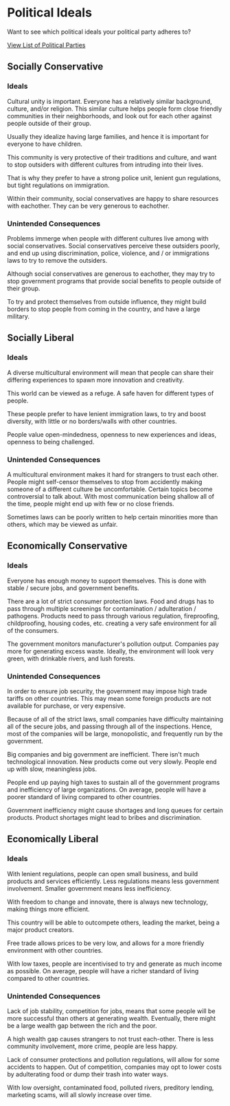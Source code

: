 # Political Ideals

Want to see which political ideals your political party adheres to?

[View List of Political Parties](party-list)

## Socially Conservative

### Ideals

Cultural unity is important. Everyone has a relatively similar background, culture, and/or religion. This similar culture helps people form close friendly communities in their neighborhoods, and look out for each other against people outside of their group.

Usually they idealize having large families, and hence it is important for everyone to have children.

This community is very protective of their traditions and culture, and want to stop outsiders with different cultures from intruding into their lives.

That is why they prefer to have a strong police unit, lenient gun regulations, but tight regulations on immigration.

Within their community, social conservatives are happy to share resources with eachother. They can be very generous to eachother.

### Unintended Consequences

Problems immerge when people with different cultures live among with social conservatives. Social conservatives perceive these outsiders poorly, and end up using discrimination, police, violence, and / or immigrations laws to try to remove the outsiders.

Although social conservatives are generous to eachother, they may try to stop government programs that provide social benefits to people outside of their group.

To try and protect themselves from outside influence, they might build borders to stop people from coming in the country, and have a large military.

## Socially Liberal

### Ideals

A diverse multicultural environment will mean that people can share their differing experiences to spawn more innovation and creativity.

This world can be viewed as a refuge. A safe haven for different types of people.

These people prefer to have lenient immigration laws, to try and boost diversity, with little or no borders/walls with other countries.

People value open-mindedness, openness to new experiences and ideas, openness to being challenged.

### Unintended Consequences

A multicultural environment makes it hard for strangers to trust each other. People might self-censor themselves to stop from accidently making someone of a different culture be uncomfortable. Certain topics become controversial to talk about. With most communication being shallow all of the time, people might end up with few or no close friends.

Sometimes laws can be poorly written to help certain minorities more than others, which may be viewed as unfair.

## Economically Conservative

### Ideals

Everyone has enough money to support themselves. This is done with stable / secure jobs, and government benefits.

There are a lot of strict consumer protection laws. Food and drugs has to pass through multiple screenings for contamination / adulteration / pathogens. Products need to pass through various regulation, fireproofing, childproofing, housing codes, etc. creating a very safe environment for all of the consumers.

The government monitors manufacturer's pollution output. Companies pay more for generating excess waste. Ideally, the environment will look very green, with drinkable rivers, and lush forests.

### Unintended Consequences

In order to ensure job security, the government may impose high trade tariffs on other countries. This may mean some foreign products are not available for purchase, or very expensive.

Because of all of the strict laws, small companies have difficulty maintaining all of the secure jobs, and passing through all of the inspections. Hence, most of the companies will be large, monopolistic, and frequently run by the government.

Big companies and big government are inefficient. There isn't much technological innovation. New products come out very slowly. People end up with slow, meaningless jobs.

People end up paying high taxes to sustain all of the government programs and inefficiency of large organizations. On average, people will have a poorer standard of living compared to other countries.

Government inefficiency might cause shortages and long queues for certain products. Product shortages might lead to bribes and discrimination.

## Economically Liberal

### Ideals

With lenient regulations, people can open small business, and build products and services efficiently. Less regulations means less government involvement. Smaller government means less inefficiency.

With freedom to change and innovate, there is always new technology, making things more efficient.

This country will be able to outcompete others, leading the market, being a major product creators.

Free trade allows prices to be very low, and allows for a more friendly environment with other countries.

With low taxes, people are incentivised to try and generate as much income as possible. On average, people will have a richer standard of living compared to other countries.

### Unintended Consequences

Lack of job stability, competition for jobs, means that some people will be more successful than others at generating wealth. Eventually, there might be a large wealth gap between the rich and the poor.

A high wealth gap causes strangers to not trust each-other. There is less community involvement, more crime, people are less happy.

Lack of consumer protections and pollution regulations, will allow for some accidents to happen. Out of competition, companies may opt to lower costs by adulterating food or dump their trash into water ways.

With low oversight, contaminated food, polluted rivers, preditory lending, marketing scams, will all slowly increase over time.
